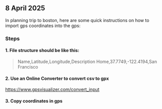 ## 8 April 2025
In planning trip to boston, here are some quick instructions on how to import gps coordinates into the gps:

### Steps
#### 1. File structure should be like this: 

> Name,Latitude,Longitude,Description
Home,37.7749,-122.4194,San Francisco
 
#### 2. Use an Online Converter to convert csv to gpx
https://www.gpsvisualizer.com/convert_input

#### 3. Copy coordinates in gps


